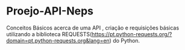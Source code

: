 # Proejo-API-Neps
Conceitos Básicos acerca de uma API , criação e requisições básicas utilizando a biblioteca 
REQUESTS(https://pt.python-requests.org/?domain=pt.python-requests.org&lang=en) do Python.
